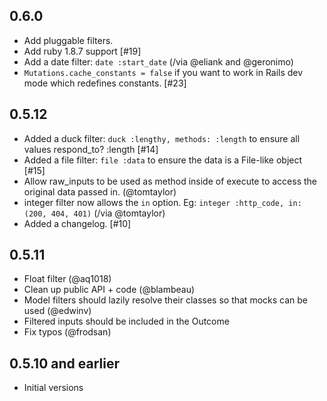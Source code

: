 0.6.0
-----------

- Add pluggable filters.
- Add ruby 1.8.7 support [#19]
- Add a date filter: ```date :start_date``` (/via @eliank and @geronimo)
- ```Mutations.cache_constants = false``` if you want to work in Rails dev mode which redefines constants. [#23]

0.5.12
-----------

- Added a duck filter: ```duck :lengthy, methods: :length``` to ensure all values respond_to? :length [#14]
- Added a file filter: ```file :data``` to ensure the data is a File-like object [#15]
- Allow raw_inputs to be used as method inside of execute to access the original data passed in. (@tomtaylor)
- integer filter now allows the ```in``` option. Eg: ```integer :http_code, in: (200, 404, 401)```   (/via @tomtaylor)
- Added a changelog. [#10]

0.5.11
-----------

- Float filter (@aq1018)
- Clean up public API + code (@blambeau)
- Model filters should lazily resolve their classes so that mocks can be used (@edwinv)
- Filtered inputs should be included in the Outcome
- Fix typos (@frodsan)

0.5.10 and earlier
-----------

- Initial versions
